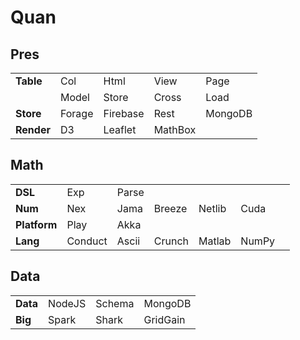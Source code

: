 
# Quan 
## Pres
|   |   |   |   |   |
| - | - | - | - | - |
| **Table**  | Col      |  Html    |  View     | Page    |
|            | Model    | Store    | Cross     | Load    | 
| **Store**  | Forage   | Firebase | Rest      | MongoDB |
| **Render** | D3       | Leaflet  | MathBox   |         |
## Math 
|   |   |   |   |   |   |   |
| - | - | - | - | - | - | - |
| **DSL**      | Exp     | Parse |          |        |       | 
| **Num**      | Nex     | Jama  | Breeze   | Netlib | Cuda  |
| **Platform** | Play    | Akka  |          |        |       |
| **Lang**     | Conduct | Ascii | Crunch   | Matlab | NumPy |
## Data 
|   |   |   |   |
| - | - | - | - |
| **Data** | NodeJS | Schema | MongoDB  |
| **Big**  | Spark  | Shark  | GridGain |